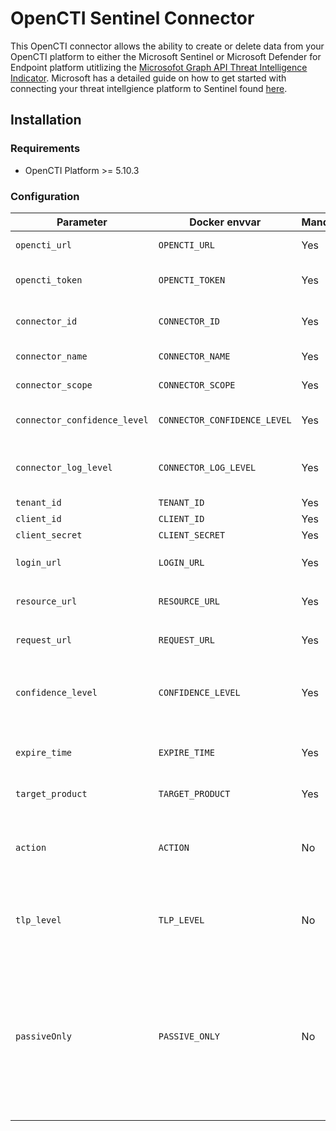 # OpenCTI Sentinel Connector
This OpenCTI connector allows the ability to create or delete data from your OpenCTI platform to either the Microsoft Sentinel or Microsoft Defender for Endpoint platform utitlizing the [Microsofot Graph API Threat Intelligence Indicator](https://learn.microsoft.com/en-us/graph/api/resources/tiindicator?view=graph-rest-beta). Microsoft has a detailed guide on how to get started with connecting your threat intellgience platform to Sentinel found [here](https://learn.microsoft.com/en-us/azure/architecture/example-scenario/data/sentinel-threat-intelligence#import-threat-indicators-with-the-platforms-data-connector).

## Installation

### Requirements

- OpenCTI Platform >= 5.10.3

### Configuration

| Parameter                            | Docker envvar                       | Mandatory    | Description                                                                                                                                                                                                                                                                                                                                                       |
| ------------------------------------ | ----------------------------------- | ------------ |-------------------------------------------------------------------------------------------------------------------------------------------------------------------------------------------------------------------------------------------------------------------------------------------------------------------------------------------------------------------|
| `opencti_url`                        | `OPENCTI_URL`                       | Yes          | The URL of the OpenCTI platform.                                                                                                                                                                                                                                                                                                                                  |
| `opencti_token`                      | `OPENCTI_TOKEN`                     | Yes          | The default admin token configured in the OpenCTI platform parameters file.                                                                                                                                                                                                                                                                                       |
| `connector_id`                       | `CONNECTOR_ID`                      | Yes          | A valid arbitrary `UUIDv4` that must be unique for this connector.                                                                                                                                                                                                                                                                                                |
| `connector_name`                     | `CONNECTOR_NAME`                    | Yes          | Must be `sentinel`, not used in this connector.                                                                                                                                                                                                                                                                                                                   |
| `connector_scope`                    | `CONNECTOR_SCOPE`                   | Yes          | Must be `sentinel`, not used in this connector.                                                                                                                                                                                                                                                                                                                   |
| `connector_confidence_level`         | `CONNECTOR_CONFIDENCE_LEVEL`        | Yes          | The default confidence level for created sightings (a number between 1 and 4).                                                                                                                                                                                                                                                                                    |
| `connector_log_level`                | `CONNECTOR_LOG_LEVEL`               | Yes          | The log level for this connector, could be `debug`, `info`, `warn` or `error` (less verbose).                                                                                                                                                                                                                                                                     |
| `tenant_id`                          | `TENANT_ID`                         | Yes          | Your Azure Tenant ID                                                                                                                                                                                                                                                                                                                                              |
| `client_id`                          | `CLIENT_ID`                         | Yes          | Your Azure App Client ID                                                                                                                                                                                                                                                                                                                                          |
| `client_secret`                      | `CLIENT_SECRET`                     | Yes          | Your Azure App Client Secret                                                                                                                                                                                                                                                                                                                                      |
| `login_url`                          | `LOGIN_URL`                         | Yes          | Login URL for Microsoft which is `https://login.microsoft.com`                                                                                                                                                                                                                                                                                                    |
| `resource_url`                       | `RESOURCE_URL`                      | Yes          | The resource the API will use which is `https://graph.microsoft.com`                                                                                                                                                                                                                                                                                              |
| `request_url`                        | `REQUEST_URL`                       | Yes          | The request URL that will be used which is `/beta/security/tiIndicators`                                                                                                                                                                                                                                                                                          |
| `confidence_level`                   | `CONFIDENCE_LEVEL`                  | Yes          | Alerts equal to or higher than this will be blocked, Lower will be alerted, and 0 will be allowed must be between 0 to 100                                                                                                                                                                                                                                        |
| `expire_time`                        | `EXPIRE_TIME`                       | Yes          | Number of days for your indicator to expire in Sentinel. Suggestion of `30` as a default                                                                                                                                                                                                                                                                          |
| `target_product`                     | `TARGET_PRODUCT`                    | Yes          | `Azure Sentinel` or `Microsoft Defender` ATP"                                                                                                                                                                                                                                                                                                                     |
| `action`                             | `ACTION`                            | No           | The action to apply if the indicator is matched from within the targetProduct security tool. Possible values are: `unknown`, `allow`, `block`, `alert`.                                                                                                                                                                                                           |
| `tlp_level`                          | `TLP_LEVEL`                         | No           | This will overide all TLP values submitted to Sentinel to this. Possible TLP values are `unknown`, `white`, `green`, `amber`, `red`                                                                                                                                                                                                                               |
| `passiveOnly`                        | `PASSIVE_ONLY`                      | No           | Determines if the indicator should trigger an event that is visible to an end-user. When set to `True` security tools will not notify the end user that a ‘hit’ has occurred. This is most often treated as audit or silent mode by security products where they will simply log that a match occurred but will not perform the action. Default value is `False`. |




